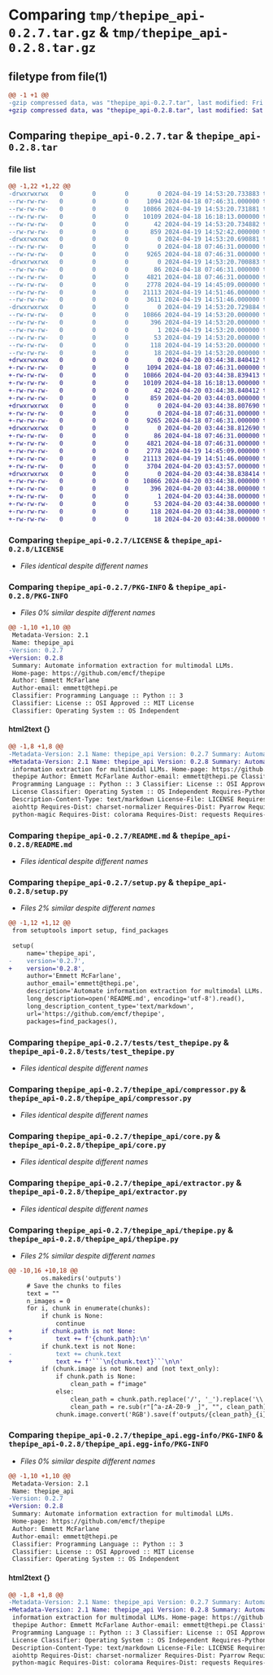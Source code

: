 # Comparing `tmp/thepipe_api-0.2.7.tar.gz` & `tmp/thepipe_api-0.2.8.tar.gz`

## filetype from file(1)

```diff
@@ -1 +1 @@
-gzip compressed data, was "thepipe_api-0.2.7.tar", last modified: Fri Apr 19 14:53:20 2024, max compression
+gzip compressed data, was "thepipe_api-0.2.8.tar", last modified: Sat Apr 20 03:44:38 2024, max compression
```

## Comparing `thepipe_api-0.2.7.tar` & `thepipe_api-0.2.8.tar`

### file list

```diff
@@ -1,22 +1,22 @@
-drwxrwxrwx   0        0        0        0 2024-04-19 14:53:20.733883 thepipe_api-0.2.7/
--rw-rw-rw-   0        0        0     1094 2024-04-18 07:46:31.000000 thepipe_api-0.2.7/LICENSE
--rw-rw-rw-   0        0        0    10866 2024-04-19 14:53:20.731881 thepipe_api-0.2.7/PKG-INFO
--rw-rw-rw-   0        0        0    10109 2024-04-18 16:18:13.000000 thepipe_api-0.2.7/README.md
--rw-rw-rw-   0        0        0       42 2024-04-19 14:53:20.734882 thepipe_api-0.2.7/setup.cfg
--rw-rw-rw-   0        0        0      859 2024-04-19 14:52:42.000000 thepipe_api-0.2.7/setup.py
-drwxrwxrwx   0        0        0        0 2024-04-19 14:53:20.690881 thepipe_api-0.2.7/tests/
--rw-rw-rw-   0        0        0        0 2024-04-18 07:46:31.000000 thepipe_api-0.2.7/tests/__init__.py
--rw-rw-rw-   0        0        0     9265 2024-04-18 07:46:31.000000 thepipe_api-0.2.7/tests/test_thepipe.py
-drwxrwxrwx   0        0        0        0 2024-04-19 14:53:20.700883 thepipe_api-0.2.7/thepipe_api/
--rw-rw-rw-   0        0        0       86 2024-04-18 07:46:31.000000 thepipe_api-0.2.7/thepipe_api/__init__.py
--rw-rw-rw-   0        0        0     4821 2024-04-18 07:46:31.000000 thepipe_api-0.2.7/thepipe_api/compressor.py
--rw-rw-rw-   0        0        0     2778 2024-04-19 14:45:09.000000 thepipe_api-0.2.7/thepipe_api/core.py
--rw-rw-rw-   0        0        0    21113 2024-04-19 14:51:46.000000 thepipe_api-0.2.7/thepipe_api/extractor.py
--rw-rw-rw-   0        0        0     3611 2024-04-19 14:51:46.000000 thepipe_api-0.2.7/thepipe_api/thepipe.py
-drwxrwxrwx   0        0        0        0 2024-04-19 14:53:20.729884 thepipe_api-0.2.7/thepipe_api.egg-info/
--rw-rw-rw-   0        0        0    10866 2024-04-19 14:53:20.000000 thepipe_api-0.2.7/thepipe_api.egg-info/PKG-INFO
--rw-rw-rw-   0        0        0      396 2024-04-19 14:53:20.000000 thepipe_api-0.2.7/thepipe_api.egg-info/SOURCES.txt
--rw-rw-rw-   0        0        0        1 2024-04-19 14:53:20.000000 thepipe_api-0.2.7/thepipe_api.egg-info/dependency_links.txt
--rw-rw-rw-   0        0        0       53 2024-04-19 14:53:20.000000 thepipe_api-0.2.7/thepipe_api.egg-info/entry_points.txt
--rw-rw-rw-   0        0        0      118 2024-04-19 14:53:20.000000 thepipe_api-0.2.7/thepipe_api.egg-info/requires.txt
--rw-rw-rw-   0        0        0       18 2024-04-19 14:53:20.000000 thepipe_api-0.2.7/thepipe_api.egg-info/top_level.txt
+drwxrwxrwx   0        0        0        0 2024-04-20 03:44:38.840412 thepipe_api-0.2.8/
+-rw-rw-rw-   0        0        0     1094 2024-04-18 07:46:31.000000 thepipe_api-0.2.8/LICENSE
+-rw-rw-rw-   0        0        0    10866 2024-04-20 03:44:38.839413 thepipe_api-0.2.8/PKG-INFO
+-rw-rw-rw-   0        0        0    10109 2024-04-18 16:18:13.000000 thepipe_api-0.2.8/README.md
+-rw-rw-rw-   0        0        0       42 2024-04-20 03:44:38.840412 thepipe_api-0.2.8/setup.cfg
+-rw-rw-rw-   0        0        0      859 2024-04-20 03:44:03.000000 thepipe_api-0.2.8/setup.py
+drwxrwxrwx   0        0        0        0 2024-04-20 03:44:38.807690 thepipe_api-0.2.8/tests/
+-rw-rw-rw-   0        0        0        0 2024-04-18 07:46:31.000000 thepipe_api-0.2.8/tests/__init__.py
+-rw-rw-rw-   0        0        0     9265 2024-04-18 07:46:31.000000 thepipe_api-0.2.8/tests/test_thepipe.py
+drwxrwxrwx   0        0        0        0 2024-04-20 03:44:38.812690 thepipe_api-0.2.8/thepipe_api/
+-rw-rw-rw-   0        0        0       86 2024-04-18 07:46:31.000000 thepipe_api-0.2.8/thepipe_api/__init__.py
+-rw-rw-rw-   0        0        0     4821 2024-04-18 07:46:31.000000 thepipe_api-0.2.8/thepipe_api/compressor.py
+-rw-rw-rw-   0        0        0     2778 2024-04-19 14:45:09.000000 thepipe_api-0.2.8/thepipe_api/core.py
+-rw-rw-rw-   0        0        0    21113 2024-04-19 14:51:46.000000 thepipe_api-0.2.8/thepipe_api/extractor.py
+-rw-rw-rw-   0        0        0     3704 2024-04-20 03:43:57.000000 thepipe_api-0.2.8/thepipe_api/thepipe.py
+drwxrwxrwx   0        0        0        0 2024-04-20 03:44:38.838414 thepipe_api-0.2.8/thepipe_api.egg-info/
+-rw-rw-rw-   0        0        0    10866 2024-04-20 03:44:38.000000 thepipe_api-0.2.8/thepipe_api.egg-info/PKG-INFO
+-rw-rw-rw-   0        0        0      396 2024-04-20 03:44:38.000000 thepipe_api-0.2.8/thepipe_api.egg-info/SOURCES.txt
+-rw-rw-rw-   0        0        0        1 2024-04-20 03:44:38.000000 thepipe_api-0.2.8/thepipe_api.egg-info/dependency_links.txt
+-rw-rw-rw-   0        0        0       53 2024-04-20 03:44:38.000000 thepipe_api-0.2.8/thepipe_api.egg-info/entry_points.txt
+-rw-rw-rw-   0        0        0      118 2024-04-20 03:44:38.000000 thepipe_api-0.2.8/thepipe_api.egg-info/requires.txt
+-rw-rw-rw-   0        0        0       18 2024-04-20 03:44:38.000000 thepipe_api-0.2.8/thepipe_api.egg-info/top_level.txt
```

### Comparing `thepipe_api-0.2.7/LICENSE` & `thepipe_api-0.2.8/LICENSE`

 * *Files identical despite different names*

### Comparing `thepipe_api-0.2.7/PKG-INFO` & `thepipe_api-0.2.8/PKG-INFO`

 * *Files 0% similar despite different names*

```diff
@@ -1,10 +1,10 @@
 Metadata-Version: 2.1
 Name: thepipe_api
-Version: 0.2.7
+Version: 0.2.8
 Summary: Automate information extraction for multimodal LLMs.
 Home-page: https://github.com/emcf/thepipe
 Author: Emmett McFarlane
 Author-email: emmett@thepi.pe
 Classifier: Programming Language :: Python :: 3
 Classifier: License :: OSI Approved :: MIT License
 Classifier: Operating System :: OS Independent
```

#### html2text {}

```diff
@@ -1,8 +1,8 @@
-Metadata-Version: 2.1 Name: thepipe_api Version: 0.2.7 Summary: Automate
+Metadata-Version: 2.1 Name: thepipe_api Version: 0.2.8 Summary: Automate
 information extraction for multimodal LLMs. Home-page: https://github.com/emcf/
 thepipe Author: Emmett McFarlane Author-email: emmett@thepi.pe Classifier:
 Programming Language :: Python :: 3 Classifier: License :: OSI Approved :: MIT
 License Classifier: Operating System :: OS Independent Requires-Python: >=3.6
 Description-Content-Type: text/markdown License-File: LICENSE Requires-Dist:
 aiohttp Requires-Dist: charset-normalizer Requires-Dist: Pyarrow Requires-Dist:
 python-magic Requires-Dist: colorama Requires-Dist: requests Requires-Dist:
```

### Comparing `thepipe_api-0.2.7/README.md` & `thepipe_api-0.2.8/README.md`

 * *Files identical despite different names*

### Comparing `thepipe_api-0.2.7/setup.py` & `thepipe_api-0.2.8/setup.py`

 * *Files 2% similar despite different names*

```diff
@@ -1,12 +1,12 @@
 from setuptools import setup, find_packages
 
 setup(
     name='thepipe_api',
-    version='0.2.7',
+    version='0.2.8',
     author='Emmett McFarlane',
     author_email='emmett@thepi.pe',
     description='Automate information extraction for multimodal LLMs.',
     long_description=open('README.md', encoding='utf-8').read(),
     long_description_content_type='text/markdown',
     url='https://github.com/emcf/thepipe',
     packages=find_packages(),
```

### Comparing `thepipe_api-0.2.7/tests/test_thepipe.py` & `thepipe_api-0.2.8/tests/test_thepipe.py`

 * *Files identical despite different names*

### Comparing `thepipe_api-0.2.7/thepipe_api/compressor.py` & `thepipe_api-0.2.8/thepipe_api/compressor.py`

 * *Files identical despite different names*

### Comparing `thepipe_api-0.2.7/thepipe_api/core.py` & `thepipe_api-0.2.8/thepipe_api/core.py`

 * *Files identical despite different names*

### Comparing `thepipe_api-0.2.7/thepipe_api/extractor.py` & `thepipe_api-0.2.8/thepipe_api/extractor.py`

 * *Files identical despite different names*

### Comparing `thepipe_api-0.2.7/thepipe_api/thepipe.py` & `thepipe_api-0.2.8/thepipe_api/thepipe.py`

 * *Files 2% similar despite different names*

```diff
@@ -10,16 +10,18 @@
         os.makedirs('outputs')
     # Save the chunks to files
     text = ""
     n_images = 0
     for i, chunk in enumerate(chunks):
         if chunk is None:
             continue
+        if chunk.path is not None:
+            text += f'{chunk.path}:\n'
         if chunk.text is not None:
-            text += chunk.text
+            text += f'```\n{chunk.text}```\n\n'
         if (chunk.image is not None) and (not text_only):
             if chunk.path is None:
                 clean_path = f"image"
             else:
                 clean_path = chunk.path.replace('/', '_').replace('\\', '_')
                 clean_path = re.sub(r"[^a-zA-Z0-9 _]", "", clean_path)
             chunk.image.convert('RGB').save(f'outputs/{clean_path}_{i}.jpg')
```

### Comparing `thepipe_api-0.2.7/thepipe_api.egg-info/PKG-INFO` & `thepipe_api-0.2.8/thepipe_api.egg-info/PKG-INFO`

 * *Files 0% similar despite different names*

```diff
@@ -1,10 +1,10 @@
 Metadata-Version: 2.1
 Name: thepipe_api
-Version: 0.2.7
+Version: 0.2.8
 Summary: Automate information extraction for multimodal LLMs.
 Home-page: https://github.com/emcf/thepipe
 Author: Emmett McFarlane
 Author-email: emmett@thepi.pe
 Classifier: Programming Language :: Python :: 3
 Classifier: License :: OSI Approved :: MIT License
 Classifier: Operating System :: OS Independent
```

#### html2text {}

```diff
@@ -1,8 +1,8 @@
-Metadata-Version: 2.1 Name: thepipe_api Version: 0.2.7 Summary: Automate
+Metadata-Version: 2.1 Name: thepipe_api Version: 0.2.8 Summary: Automate
 information extraction for multimodal LLMs. Home-page: https://github.com/emcf/
 thepipe Author: Emmett McFarlane Author-email: emmett@thepi.pe Classifier:
 Programming Language :: Python :: 3 Classifier: License :: OSI Approved :: MIT
 License Classifier: Operating System :: OS Independent Requires-Python: >=3.6
 Description-Content-Type: text/markdown License-File: LICENSE Requires-Dist:
 aiohttp Requires-Dist: charset-normalizer Requires-Dist: Pyarrow Requires-Dist:
 python-magic Requires-Dist: colorama Requires-Dist: requests Requires-Dist:
```

